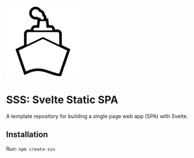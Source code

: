 ![SSS Logo](dist/static/favicon.svg)

# SSS: Svelte Static SPA
A template repository for building a single page web app (SPA) with Svelte.

## Installation

Run: `npm create-sss`
